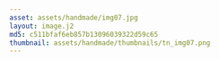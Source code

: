 ```yaml
---
asset: assets/handmade/img07.jpg
layout: image.j2
md5: c511bfaf6eb857b13096039322d59c65
thumbnail: assets/handmade/thumbnails/tn_img07.png
---
```


